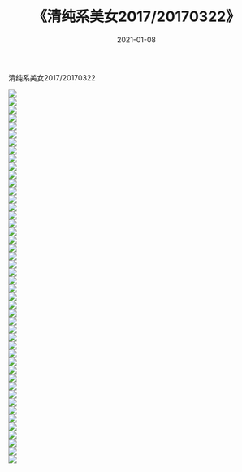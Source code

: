 ﻿---
layout: post
title:  《清纯系美女2017/20170322》
date:   2021-01-08
img: http://pic.660000.xyz/1:/清纯系美女/2017/20170322/000.jpg
categories: [美女, 清纯, 唯美]
---

清纯系美女2017/20170322

 ![](http://pic.660000.xyz/1:/清纯系美女/2017/20170322/001.jpg) <br>![](http://pic.660000.xyz/1:/清纯系美女/2017/20170322/002.jpg) <br>![](http://pic.660000.xyz/1:/清纯系美女/2017/20170322/003.jpg) <br>![](http://pic.660000.xyz/1:/清纯系美女/2017/20170322/004.jpg) <br>![](http://pic.660000.xyz/1:/清纯系美女/2017/20170322/005.jpg) <br>![](http://pic.660000.xyz/1:/清纯系美女/2017/20170322/006.jpg) <br>![](http://pic.660000.xyz/1:/清纯系美女/2017/20170322/007.jpg) <br>![](http://pic.660000.xyz/1:/清纯系美女/2017/20170322/008.jpg) <br>![](http://pic.660000.xyz/1:/清纯系美女/2017/20170322/009.jpg) <br>![](http://pic.660000.xyz/1:/清纯系美女/2017/20170322/010.jpg) <br>![](http://pic.660000.xyz/1:/清纯系美女/2017/20170322/011.jpg) <br>![](http://pic.660000.xyz/1:/清纯系美女/2017/20170322/012.jpg) <br>![](http://pic.660000.xyz/1:/清纯系美女/2017/20170322/013.jpg) <br>![](http://pic.660000.xyz/1:/清纯系美女/2017/20170322/014.png) <br>![](http://pic.660000.xyz/1:/清纯系美女/2017/20170322/015.png) <br>![](http://pic.660000.xyz/1:/清纯系美女/2017/20170322/016.png) <br>![](http://pic.660000.xyz/1:/清纯系美女/2017/20170322/017.png) <br>![](http://pic.660000.xyz/1:/清纯系美女/2017/20170322/018.png) <br>![](http://pic.660000.xyz/1:/清纯系美女/2017/20170322/019.png) <br>![](http://pic.660000.xyz/1:/清纯系美女/2017/20170322/020.png) <br>![](http://pic.660000.xyz/1:/清纯系美女/2017/20170322/021.png) <br>![](http://pic.660000.xyz/1:/清纯系美女/2017/20170322/022.png) <br>![](http://pic.660000.xyz/1:/清纯系美女/2017/20170322/023.png) <br>![](http://pic.660000.xyz/1:/清纯系美女/2017/20170322/024.png) <br>![](http://pic.660000.xyz/1:/清纯系美女/2017/20170322/025.png) <br>![](http://pic.660000.xyz/1:/清纯系美女/2017/20170322/026.png) <br>![](http://pic.660000.xyz/1:/清纯系美女/2017/20170322/027.png) <br>![](http://pic.660000.xyz/1:/清纯系美女/2017/20170322/028.png) <br>![](http://pic.660000.xyz/1:/清纯系美女/2017/20170322/029.png) <br>![](http://pic.660000.xyz/1:/清纯系美女/2017/20170322/030.png) <br>![](http://pic.660000.xyz/1:/清纯系美女/2017/20170322/031.png) <br>![](http://pic.660000.xyz/1:/清纯系美女/2017/20170322/032.png) <br>![](http://pic.660000.xyz/1:/清纯系美女/2017/20170322/033.png) <br>![](http://pic.660000.xyz/1:/清纯系美女/2017/20170322/034.png) <br>![](http://pic.660000.xyz/1:/清纯系美女/2017/20170322/035.png) <br>![](http://pic.660000.xyz/1:/清纯系美女/2017/20170322/036.png) <br>![](http://pic.660000.xyz/1:/清纯系美女/2017/20170322/037.png) <br>![](http://pic.660000.xyz/1:/清纯系美女/2017/20170322/038.png) <br>![](http://pic.660000.xyz/1:/清纯系美女/2017/20170322/039.png) <br>![](http://pic.660000.xyz/1:/清纯系美女/2017/20170322/040.png) <br>![](http://pic.660000.xyz/1:/清纯系美女/2017/20170322/041.png) <br>![](http://pic.660000.xyz/1:/清纯系美女/2017/20170322/042.png) <br>![](http://pic.660000.xyz/1:/清纯系美女/2017/20170322/043.png) <br>![](http://pic.660000.xyz/1:/清纯系美女/2017/20170322/044.png) <br>![](http://pic.660000.xyz/1:/清纯系美女/2017/20170322/045.png) <br>![](http://pic.660000.xyz/1:/清纯系美女/2017/20170322/046.png) <br>